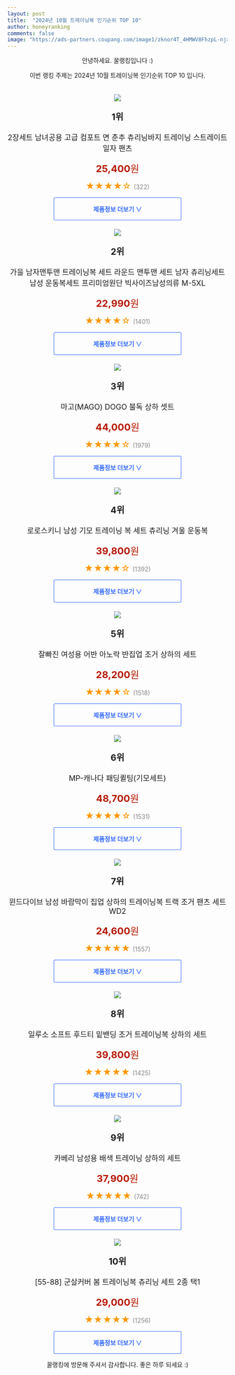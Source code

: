 ```yaml
---
layout: post
title:  "2024년 10월 트레이닝복 인기순위 TOP 10"
author: honeyranking
comments: false
image: "https://ads-partners.coupang.com/image1/zknor4T_4HMWV8FhzpL-njxeU--nFVfvE-w-RF-ZVTnz2Qr3I8vk1PuslwGCHKPrjYni4uQpnGoXpYjS6CqPvGDee37RNNExuIpTzoY5BJcx5rdN8cSWj_4U9774IncTVH0kYX_1TtPAMIty6xkV3vWzxkW2iBVBkd0c76QLMSa2jNNqcp2t2-UsTvI8kG7wT-TjrGjS17DWO38OpOuxZ2s2-kt5T0rfQnsr9irat_OL6nzCoyMBuNOBSUKY7-1G1E-YiC4JmiTGr2aEhiBqAQHTQJ-dlLxE_UTAGFuCJCuroJMUmO7PEUs="
---
```

<p style="text-align: center;">안녕하세요. 꿀랭킹입니다 :)</p>
<p style="text-align: center;">이번 랭킹 주제는 2024년 10월 트레이닝복 인기순위 TOP 10 입니다.</p><center><img src="https://ads-partners.coupang.com/image1/zknor4T_4HMWV8FhzpL-njxeU--nFVfvE-w-RF-ZVTnz2Qr3I8vk1PuslwGCHKPrjYni4uQpnGoXpYjS6CqPvGDee37RNNExuIpTzoY5BJcx5rdN8cSWj_4U9774IncTVH0kYX_1TtPAMIty6xkV3vWzxkW2iBVBkd0c76QLMSa2jNNqcp2t2-UsTvI8kG7wT-TjrGjS17DWO38OpOuxZ2s2-kt5T0rfQnsr9irat_OL6nzCoyMBuNOBSUKY7-1G1E-YiC4JmiTGr2aEhiBqAQHTQJ-dlLxE_UTAGFuCJCuroJMUmO7PEUs=" style="margin-top:20px" /></center><p style="text-align: center; font-size: 20px"><b>1위</b></p><p style="text-align: center; font-size: 17px">2장세트 남녀공용 고급 컴포트 면 춘추 츄리닝바지 트레이닝 스트레이트 일자 팬츠</p><p style="text-align: center;"><span style="color: #b61800; font-size: 22px;"><b>25,400</b>원</span></p><p style="text-align: center;"><span style="color: #ff9600; font-size: 20px;">★★★★☆ </span><span style="color: #878787;">(322)</span></p><center><a href="https://link.coupang.com/re/AFFSDP?lptag=AF3899140&subid=honeyrank&pageKey=8256013729&itemId=23776122333&vendorItemId=90940992167&traceid=V0-153-8dd39a48735df258&requestid=20241027210000387118528752&token=31850C%7CMIXED"><div style="font-size: 14px; display: inline-block; padding: 15px 90px; color: #346aff; border-radius: 2px; border: 1px solid #346aff; cursor: pointer;"><b>제품정보 더보기 &or;</b></div></a></center><center><img src="https://ads-partners.coupang.com/image1/MnXPn7_tvfZTjyPAMogzAFcMBbQm3oUEffW6ZFhNmtQnuT8yf7ZGJCH3tT6qH-YwEegOAbRkXtTgmxSaGxiKVRBX0EjfJ7EIM_f6MfhzSAoDQ9UCh-v-YKmb0j7fbQLssirZNu8i6R7JsrnvoXmBokLlswMxvmmZ85J_uoFfRCgMXm5FRRVQu1bMtyWcukcp1qyaTVcdf0-3COqr6OLIQhokshyxcd6_9OILMngfWmBYAL6q48vpF_s3l4jlfhxGPkDwm1jYnnTa5M1cgqxhAdRaLKKFf_Clh75vdvOVWLm4GvXOX_3LhZY9" style="margin-top:20px" /></center><p style="text-align: center; font-size: 20px"><b>2위</b></p><p style="text-align: center; font-size: 17px">가을 남자맨투맨 트레이닝복 세트 라운드 맨투맨 세트 남자 츄리닝세트 남성 운동복세트 프리미엄원단 빅사이즈남성의류 M-5XL</p><p style="text-align: center;"><span style="color: #b61800; font-size: 22px;"><b>22,990</b>원</span></p><p style="text-align: center;"><span style="color: #ff9600; font-size: 20px;">★★★★☆ </span><span style="color: #878787;">(1401)</span></p><center><a href="https://link.coupang.com/re/AFFSDP?lptag=AF3899140&subid=honeyrank&pageKey=7816115383&itemId=21215292132&vendorItemId=88276359738&traceid=V0-153-5f580370d2fc978b&requestid=20241027210000387118528752&token=31850C%7CMIXED"><div style="font-size: 14px; display: inline-block; padding: 15px 90px; color: #346aff; border-radius: 2px; border: 1px solid #346aff; cursor: pointer;"><b>제품정보 더보기 &or;</b></div></a></center><center><img src="https://ads-partners.coupang.com/image1/kviVwkrn68_zUNWDkusqUvej_wn0JVvNvg97wcLsrGqEgz-9GTFZPpF55tTr0bH5bp8T7r7IKZCXBcnzkk-Ttr6A8KgT_vOFUcMBMfPiNTTiaMXgXlTINKSf0j-bda57N8wQAIuo9zsFuZ5IJwJoew1as37kUlmCmRhZNk1kkYQDK27L2fRESDW2AzCalBQ0ZdnkWRh8WxEQSwjp6KzZIu8o4NBs-sEXs-9_WS0doiSXQqfOYsJ8IM7PnY2jMTQag_oJIccTLkIpjEgsY5f6cE3E3py0FciVzwzaiOwyleuy9d7Du3kjoW1BdcNHC3Y=" style="margin-top:20px" /></center><p style="text-align: center; font-size: 20px"><b>3위</b></p><p style="text-align: center; font-size: 17px">마고(MAGO) DOGO 불독 상하 셋트</p><p style="text-align: center;"><span style="color: #b61800; font-size: 22px;"><b>44,000</b>원</span></p><p style="text-align: center;"><span style="color: #ff9600; font-size: 20px;">★★★★☆ </span><span style="color: #878787;">(1979)</span></p><center><a href="https://link.coupang.com/re/AFFSDP?lptag=AF3899140&subid=honeyrank&pageKey=8321724749&itemId=24020038233&vendorItemId=91053400595&traceid=V0-153-2be2463b34540704&clickBeacon=fe2db2f0-945a-11ef-88ad-00e77370f900%7E3&requestid=20241027210000387118528752&token=31850C%7CMIXED"><div style="font-size: 14px; display: inline-block; padding: 15px 90px; color: #346aff; border-radius: 2px; border: 1px solid #346aff; cursor: pointer;"><b>제품정보 더보기 &or;</b></div></a></center><center><img src="https://ads-partners.coupang.com/image1/qkP_Fn6-G0_a4d4mqhtKr-Pz02SqiYDdytLAV5XlEPmTm-EhavvEB64loU1a3KmGy6Zw4FA_DIPyfwhKUAvtN1-ryt6M03F8rDmw0NMbuajqpIT5xo07X63zgLHpJmKY81F0GIQnQ8SP3TIfJX58zT-Hm0FRgFAqt8mRIh2pEOh8F2zWVrmqMJfQn0msrzHow4fqavHDF7daGtNhpm7hcRSgKiFJX6_rvE0muR8ntxN1OaL61pRoTeSta1Hi2NhzOeD1b42SPb_BCSPvNtbwh02U2_2e9wAAWn1wzUE4vLWLSRPzmT4d96vLbdnMqSK5" style="margin-top:20px" /></center><p style="text-align: center; font-size: 20px"><b>4위</b></p><p style="text-align: center; font-size: 17px">로로스키니 남성 기모 트레이닝 복 세트 츄리닝 겨울 운동복</p><p style="text-align: center;"><span style="color: #b61800; font-size: 22px;"><b>39,800</b>원</span></p><p style="text-align: center;"><span style="color: #ff9600; font-size: 20px;">★★★★☆ </span><span style="color: #878787;">(1392)</span></p><center><a href="https://link.coupang.com/re/AFFSDP?lptag=AF3899140&subid=honeyrank&pageKey=6994871182&itemId=17131845187&vendorItemId=84304943060&traceid=V0-153-5a89cddcf7d0c3b6&clickBeacon=fe2db2f0-945a-11ef-8a8b-720384ad8b92%7E3&requestid=20241027210000387118528752&token=31850C%7CMIXED"><div style="font-size: 14px; display: inline-block; padding: 15px 90px; color: #346aff; border-radius: 2px; border: 1px solid #346aff; cursor: pointer;"><b>제품정보 더보기 &or;</b></div></a></center><center><img src="https://ads-partners.coupang.com/image1/mcHjVO6fw8UEdGLumexy0fcxW1sl2ImFmVaMa73jqrhR2VkaOsdd6p0jTkvBd6opReBhpWouBXoDNZwWrq_CFlSAOJD90w7ukO8pi9fwswjBdpFPTG3Z9kUqlsJ9QIcOw5M6v1ACL64wGrs1hIkIk0ihQ1f5jaousGbNocWDmd0kYXtHquOHMJigz_7wCG1k2IFjPQXnxW4Qzt4iXLAODq0JEu8wdzrBI155rb7rbHd7ogbKm6SgQ4QX1cZJFIrQuBVsyyaKNGiPqAC0wtVA2SopMn-9Nt4lOD4=" style="margin-top:20px" /></center><p style="text-align: center; font-size: 20px"><b>5위</b></p><p style="text-align: center; font-size: 17px">잘빠진 여성용 어반 아노락 반집업 조거 상하의 세트</p><p style="text-align: center;"><span style="color: #b61800; font-size: 22px;"><b>28,200</b>원</span></p><p style="text-align: center;"><span style="color: #ff9600; font-size: 20px;">★★★★☆ </span><span style="color: #878787;">(1518)</span></p><center><a href="https://link.coupang.com/re/AFFSDP?lptag=AF3899140&subid=honeyrank&pageKey=6216805347&itemId=12420390177&vendorItemId=79689736631&traceid=V0-153-44c9f7790faaf3a9&requestid=20241027210000387118528752&token=31850C%7CMIXED"><div style="font-size: 14px; display: inline-block; padding: 15px 90px; color: #346aff; border-radius: 2px; border: 1px solid #346aff; cursor: pointer;"><b>제품정보 더보기 &or;</b></div></a></center><center><img src="https://ads-partners.coupang.com/image1/ewS5WBZPh_Gm9vTDe_Dd8Hko4wOLdzI07KFa3VzHI75Rx8e8OypB5ESw2p0tdGzKmXSTjBew_9nX-8kxZdRAzgewwVmFPM2Tg220AyrmrInT1h76BYqcU4cWU4v9t_sevpYQsLFI7OH98_MgL_i-ku19IsIyZSrZVGdLh7smo_1pSGb1x6z1RlsM5VOJxTxvggQjRdKvdL5DDQySsN39dIq3trVa1vUoG4xHGQhOqF5RLUwBx7VJFo106ursLqcvAMzJCPYLKf0ZSHcYagM7tNOs9wVsYgwy2p61xMFCRiuFdYxiJxcuqSQgdg==" style="margin-top:20px" /></center><p style="text-align: center; font-size: 20px"><b>6위</b></p><p style="text-align: center; font-size: 17px">MP-캐나다 패딩퀼팅(기모세트)</p><p style="text-align: center;"><span style="color: #b61800; font-size: 22px;"><b>48,700</b>원</span></p><p style="text-align: center;"><span style="color: #ff9600; font-size: 20px;">★★★★☆ </span><span style="color: #878787;">(1531)</span></p><center><a href="https://link.coupang.com/re/AFFSDP?lptag=AF3899140&subid=honeyrank&pageKey=6653158703&itemId=15252180353&vendorItemId=87892828248&traceid=V0-153-c2d79f28d03c6723&requestid=20241027210000387118528752&token=31850C%7CMIXED"><div style="font-size: 14px; display: inline-block; padding: 15px 90px; color: #346aff; border-radius: 2px; border: 1px solid #346aff; cursor: pointer;"><b>제품정보 더보기 &or;</b></div></a></center><center><img src="https://ads-partners.coupang.com/image1/T6qUXsjRi_pwyQOtTzNEmHQ6x-KwRdzkDLgNFdcIhlrZi_CH8OHphwPv0zWBTu_58cZd19RKq4Gs9gsyoXVDX2D-wYxnhNAGCyi7yew2hR8E6fbzffzWkXlnG6cr3FWMP1mh4LSx_jR2CTeJdcmct_TauSt8HXgYe7DtpvWPEye-Y8nwu_nlEzqAB1oGJTQXIEQYBfYab_4Vsq1rmfOqceOVi_v0U8Y8tIaHNwFChNZbodcki6BpayxJL48m4zVfot2E-qUSotp1f2jHCK0Vweqdr3TB5wsn7rOL0RMzNjFHeEPy5QROa3Q=" style="margin-top:20px" /></center><p style="text-align: center; font-size: 20px"><b>7위</b></p><p style="text-align: center; font-size: 17px">윈드다이브 남성 바람막이 집업 상하의 트레이닝복 트랙 조거 팬츠 세트 WD2</p><p style="text-align: center;"><span style="color: #b61800; font-size: 22px;"><b>24,600</b>원</span></p><p style="text-align: center;"><span style="color: #ff9600; font-size: 20px;">★★★★★ </span><span style="color: #878787;">(1557)</span></p><center><a href="https://link.coupang.com/re/AFFSDP?lptag=AF3899140&subid=honeyrank&pageKey=7718530152&itemId=20708378888&vendorItemId=89341426050&traceid=V0-153-7e465a9f8da7e701&requestid=20241027210000387118528752&token=31850C%7CMIXED"><div style="font-size: 14px; display: inline-block; padding: 15px 90px; color: #346aff; border-radius: 2px; border: 1px solid #346aff; cursor: pointer;"><b>제품정보 더보기 &or;</b></div></a></center><center><img src="https://ads-partners.coupang.com/image1/Y9ZvnMsu6KSjwBfaY881Hn6R9rB5NqFYl8hlbVOOq7fgT0YK7B5gO3w3N55gUiCdCgMfTNZema8g6Ux-2F8d8NGOBd-RiHuCz1Khs9TmJQ5DKxy0XcKcpKnryn0mVeSlgmB9DnWJhzCd9X6Rbl2k_FesGY69aAk3Jf0yk6EUcJOc2GW-u_dWDNy2WxkM12kX-MMlHsScQeWTv_t5S_HP20Ht7YYBMitySsC5_cXcikDr5Vf9NUZh1ZgFrxCtPc85ZaPIr7nXLJTQJcuQfp39XeUV5Bkrk2JERsH5ZRnVFTY=" style="margin-top:20px" /></center><p style="text-align: center; font-size: 20px"><b>8위</b></p><p style="text-align: center; font-size: 17px">일루소 소프트 후드티 밑밴딩 조거 트레이닝복 상하의 세트</p><p style="text-align: center;"><span style="color: #b61800; font-size: 22px;"><b>39,800</b>원</span></p><p style="text-align: center;"><span style="color: #ff9600; font-size: 20px;">★★★★★ </span><span style="color: #878787;">(1425)</span></p><center><a href="https://link.coupang.com/re/AFFSDP?lptag=AF3899140&subid=honeyrank&pageKey=6299211601&itemId=23821463340&vendorItemId=90845165673&traceid=V0-153-5c303070414dbc25&clickBeacon=fe2db2f0-945a-11ef-9715-ab15f2062906%7E3&requestid=20241027210000387118528752&token=31850C%7CMIXED"><div style="font-size: 14px; display: inline-block; padding: 15px 90px; color: #346aff; border-radius: 2px; border: 1px solid #346aff; cursor: pointer;"><b>제품정보 더보기 &or;</b></div></a></center><center><img src="https://ads-partners.coupang.com/image1/Pk984M4a6NW2xSpYPiggE4IpFG2fDiNeTzktsAkZ0PRGPu_uA0WnvXju-zH_tJ8rHnjXXBHtdz6WD5COLUgf00I4zLcqhX7uK2oDfTQrJY3xjC66cZJjfouMLWlSON8GDBy50GAHOKr8enShUgNO8OPHrGrHppajjTVPSokiqj7oOJrs3lYU0n5y_RqO22wRQLjqoLB0qbX2pbw-tNrAwE66FVCw6OhHhVbVJ6i1gn4eHT1VTxjNf8t0YAH-JMDGWWsjhyen7idd1l14YOysieWGRSwUpW0Kha3NffUno5mIpAdGiZAoCKI4" style="margin-top:20px" /></center><p style="text-align: center; font-size: 20px"><b>9위</b></p><p style="text-align: center; font-size: 17px">카베리 남성용 배색 트레이닝 상하의 세트</p><p style="text-align: center;"><span style="color: #b61800; font-size: 22px;"><b>37,900</b>원</span></p><p style="text-align: center;"><span style="color: #ff9600; font-size: 20px;">★★★★★ </span><span style="color: #878787;">(742)</span></p><center><a href="https://link.coupang.com/re/AFFSDP?lptag=AF3899140&subid=honeyrank&pageKey=6532905&itemId=299548597&vendorItemId=88376211947&traceid=V0-153-02c0628385e1b318&requestid=20241027210000387118528752&token=31850C%7CMIXED"><div style="font-size: 14px; display: inline-block; padding: 15px 90px; color: #346aff; border-radius: 2px; border: 1px solid #346aff; cursor: pointer;"><b>제품정보 더보기 &or;</b></div></a></center><center><img src="https://ads-partners.coupang.com/image1/qdWZAtPfqqMXkdO6qQDG8CLmEmxHNY43TZDiB6mXvjZcKmEvGEdESc3_30HCbNZyLPAGIQ1h8vMgOyTBmfev3E00B1bQo5YHjCvNyiCLChV7qOOSciUXfdgk7YwRX_ropUc2xx9GZtHR5RGB-cWZEQjSDlcPS7vBXUMw-pGk2sBuEDXUj4i_yo4-40a5NW6pAE2taToQn2yEyH4rezcl0EplOcchxTm3YOvXFQueHiMA_qkNEHot_vhTKYcCiqQ-xtbcVFttV7nLk94K046_SI3afrCnf5UGuprSsfEZd9AuMDYsRGgVRXpcFlGACLoY" style="margin-top:20px" /></center><p style="text-align: center; font-size: 20px"><b>10위</b></p><p style="text-align: center; font-size: 17px">[55-88] 군살커버 봄 트레이닝복 츄리닝 세트 2종 택1</p><p style="text-align: center;"><span style="color: #b61800; font-size: 22px;"><b>29,000</b>원</span></p><p style="text-align: center;"><span style="color: #ff9600; font-size: 20px;">★★★★★ </span><span style="color: #878787;">(1256)</span></p><center><a href="https://link.coupang.com/re/AFFSDP?lptag=AF3899140&subid=honeyrank&pageKey=7246312816&itemId=18422549752&vendorItemId=91290564031&traceid=V0-153-f5bb7b823309316f&clickBeacon=fe2db2f0-945a-11ef-9746-327e9dc7cee1%7E3&requestid=20241027210000387118528752&token=31850C%7CMIXED"><div style="font-size: 14px; display: inline-block; padding: 15px 90px; color: #346aff; border-radius: 2px; border: 1px solid #346aff; cursor: pointer;"><b>제품정보 더보기 &or;</b></div></a></center><p style="text-align: center;">꿀랭킹에 방문해 주셔서 감사합니다. 좋은 하루 되세요 :)</p>
